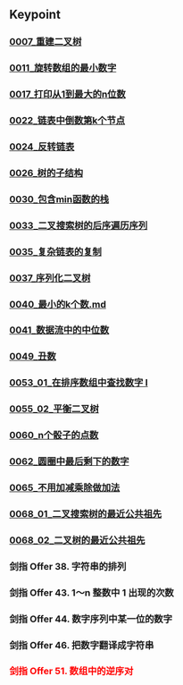 ## Keypoint
### [0007_重建二叉树](0007_重建二叉树.md)
### [0011_旋转数组的最小数字](0011_旋转数组的最小数字.md)
### [0017_打印从1到最大的n位数](0017_打印从1到最大的n位数.md)
### [0022_链表中倒数第k个节点](0022_链表中倒数第k个节点.md)
### [0024_反转链表](0024_反转链表.md)
### [0026_树的子结构](0026_树的子结构.md)
### [0030_包含min函数的栈](0030_包含min函数的栈.md)
### [0033_二叉搜索树的后序遍历序列](0033_二叉搜索树的后序遍历序列.md)
### [0035_复杂链表的复制](0035_复杂链表的复制.md)
### [0037_序列化二叉树](0037_序列化二叉树.md)
### [0040_最小的k个数.md](0040_最小的k个数.md)
### [0041_数据流中的中位数](0041_数据流中的中位数.md)
### [0049_丑数](0049_丑数.md)
### [0053_01_在排序数组中查找数字 I](0053_01_在排序数组中查找数字I.md)
### [0055_02_平衡二叉树](0055_02_平衡二叉树.md)
### [0060_n个骰子的点数](0060_n个骰子的点数.md)
### [0062_圆圈中最后剩下的数字](0062_圆圈中最后剩下的数字.md)
### [0065_不用加减乘除做加法](0065_不用加减乘除做加法.md)
### [0068_01_二叉搜索树的最近公共祖先](0068_01_二叉搜索树的最近公共祖先.md)
### [0068_02_二叉树的最近公共祖先](0068_02_二叉树的最近公共祖先.md)
###
### 剑指 Offer 38. 字符串的排列
### 剑指 Offer 43. 1～n 整数中 1 出现的次数
### 剑指 Offer 44. 数字序列中某一位的数字
### 剑指 Offer 46. 把数字翻译成字符串
### <font color="red">剑指 Offer 51. 数组中的逆序对</font>
###

